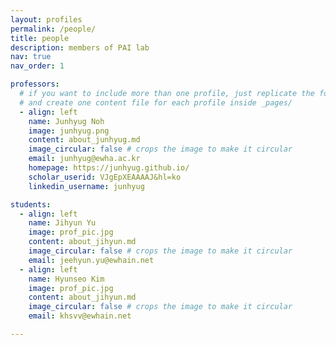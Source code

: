 ```yaml
---
layout: profiles
permalink: /people/
title: people
description: members of PAI lab
nav: true
nav_order: 1

professors:
  # if you want to include more than one profile, just replicate the following block
  # and create one content file for each profile inside _pages/
  - align: left
    name: Junhyug Noh
    image: junhyug.png
    content: about_junhyug.md
    image_circular: false # crops the image to make it circular
    email: junhyug@ewha.ac.kr
    homepage: https://junhyug.github.io/
    scholar_userid: VJgEpXEAAAAJ&hl=ko
    linkedin_username: junhyug

students:
  - align: left
    name: Jihyun Yu
    image: prof_pic.jpg
    content: about_jihyun.md
    image_circular: false # crops the image to make it circular
    email: jeehyun.yu@ewhain.net
  - align: left
    name: Hyunseo Kim
    image: prof_pic.jpg
    content: about_jihyun.md
    image_circular: false # crops the image to make it circular
    email: khsvv@ewhain.net

---
```

